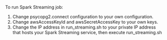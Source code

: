 To run Spark Streaming job:
1. Change psycopg2.connect configuration to your own configuration.
2. Change awsAccessKeyId and awsSecretAccessKey to your own keys.
3. Change the IP address in run_streaming.sh to your private IP address that hosts your Spark Streaming service, then execute run_streaming.sh
